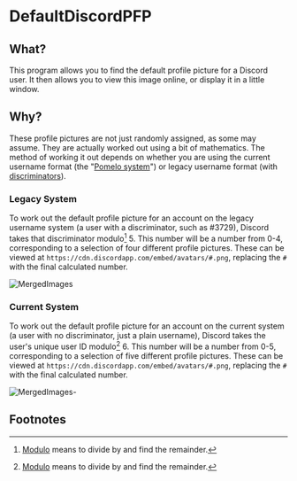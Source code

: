 # DefaultDiscordPFP

## What?
This program allows you to find the default profile picture for a Discord user. It then allows you to view this image online, or display it in a little window.

## Why?
These profile pictures are not just randomly assigned, as some may assume. They are actually worked out using a bit of mathematics. The method of working it out depends on whether you are using the current username format (the "[Pomelo system](https://discord.fandom.com/wiki/Pomelo)") or legacy username format (with [discriminators](https://discord.fandom.com/wiki/Discriminator)).

### Legacy System
To work out the default profile picture for an account on the legacy username system (a user with a discriminator, such as #3729), Discord takes that discriminator modulo[^1] 5. This number will be a number from 0-4, corresponding to a selection of four different profile pictures. These can be viewed at ```https://cdn.discordapp.com/embed/avatars/#.png```, replacing the ```#``` with the final calculated number.

![MergedImages](https://github.com/bigmancallum/DefaultDiscordPFP/assets/47284263/34d3eef8-f6c9-4b0b-bcd4-67134e6d22ef)

### Current System
To work out the default profile picture for an account on the current system (a user with no discriminator, just a plain username), Discord takes the user's unique user ID modulo[^1] 6. This number will be a number from 0-5, corresponding to a selection of five different profile pictures. These can be viewed at ```https://cdn.discordapp.com/embed/avatars/#.png```, replacing the ```#``` with the final calculated number.

![MergedImages-](https://github.com/bigmancallum/DefaultDiscordPFP/assets/47284263/d56f6df5-64a6-4bf3-ba77-c84b2472f649)

## Footnotes
[^1]: [Modulo](https://en.wikipedia.org/wiki/Modulo) means to divide by and find the remainder.
